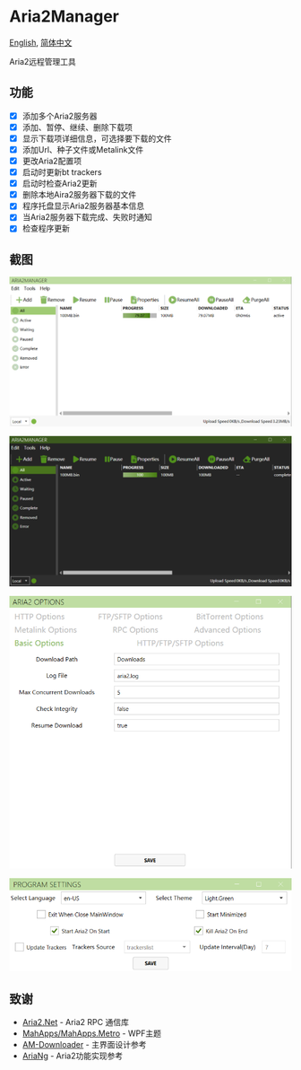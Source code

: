 # Aria2Manager

[English](https://github.com/Ftbom/Aria2Manager/blob/master/README.md), [简体中文](https://github.com/Ftbom/Aria2Manager/blob/master/README-zh.md)

Aria2远程管理工具

## 功能

- [x] 添加多个Aria2服务器
- [x] 添加、暂停、继续、删除下载项
- [x] 显示下载项详细信息，可选择要下载的文件
- [x] 添加Url、种子文件或Metalink文件
- [x] 更改Aria2配置项
- [x] 启动时更新bt trackers
- [x] 启动时检查Aria2更新
- [x] 删除本地Aira2服务器下载的文件
- [x] 程序托盘显示Aria2服务器基本信息
- [x] 当Aria2服务器下载完成、失败时通知
- [x] 检查程序更新

## 截图

![MainWindow](ScreenShots/MainWindow.png)

![ainWindowDark](ScreenShots/MainWindowDark.png)

![Aria2Settings](ScreenShots/Aria2Settings.png)

![ProgramSettings](ScreenShots/ProgramSettings.png)

## 致谢

* [Aria2.Net](https://github.com/rogerfar/Aria2.NET) - Aria2 RPC 通信库
* [MahApps/MahApps.Metro](https://github.com/MahApps/MahApps.Metro) - WPF主题
* [AM-Downloader](https://github.com/antikmozib/AM-Downloader) - 主界面设计参考
* [AriaNg](https://github.com/mayswind/AriaNg) - Aria2功能实现参考
